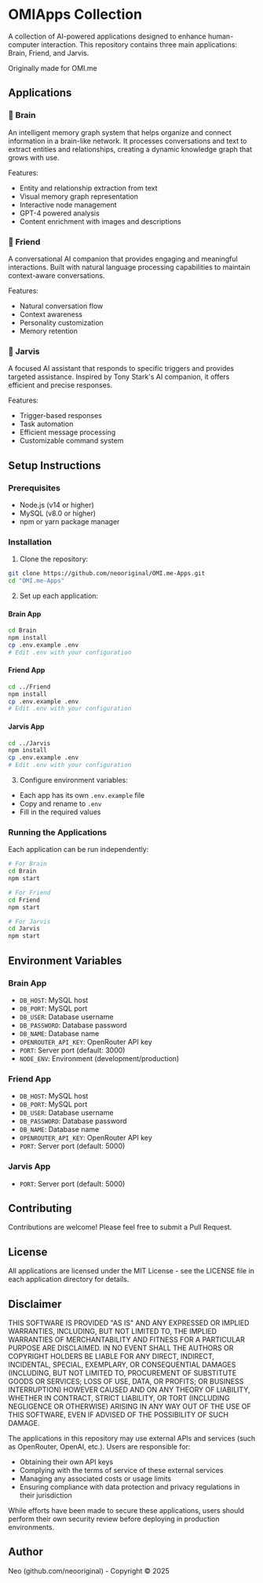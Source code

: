 # OMIApps Collection

A collection of AI-powered applications designed to enhance human-computer interaction. This repository contains three main applications: Brain, Friend, and Jarvis.

Originally made for OMI.me

## Applications

### 🧠 Brain
An intelligent memory graph system that helps organize and connect information in a brain-like network. It processes conversations and text to extract entities and relationships, creating a dynamic knowledge graph that grows with use.

Features:
- Entity and relationship extraction from text
- Visual memory graph representation
- Interactive node management
- GPT-4 powered analysis
- Content enrichment with images and descriptions

### 👥 Friend
A conversational AI companion that provides engaging and meaningful interactions. Built with natural language processing capabilities to maintain context-aware conversations.

Features:
- Natural conversation flow
- Context awareness
- Personality customization
- Memory retention

### 🎯 Jarvis
A focused AI assistant that responds to specific triggers and provides targeted assistance. Inspired by Tony Stark's AI companion, it offers efficient and precise responses.

Features:
- Trigger-based responses
- Task automation
- Efficient message processing
- Customizable command system

## Setup Instructions

### Prerequisites
- Node.js (v14 or higher)
- MySQL (v8.0 or higher)
- npm or yarn package manager

### Installation

1. Clone the repository:
```bash
git clone https://github.com/neooriginal/OMI.me-Apps.git
cd "OMI.me-Apps"
```

2. Set up each application:

#### Brain App
```bash
cd Brain
npm install
cp .env.example .env
# Edit .env with your configuration
```

#### Friend App
```bash
cd ../Friend
npm install
cp .env.example .env
# Edit .env with your configuration
```

#### Jarvis App
```bash
cd ../Jarvis
npm install
cp .env.example .env
# Edit .env with your configuration
```

3. Configure environment variables:
- Each app has its own `.env.example` file
- Copy and rename to `.env`
- Fill in the required values

### Running the Applications

Each application can be run independently:

```bash
# For Brain
cd Brain
npm start

# For Friend
cd Friend
npm start

# For Jarvis
cd Jarvis
npm start
```

## Environment Variables

### Brain App
- `DB_HOST`: MySQL host
- `DB_PORT`: MySQL port
- `DB_USER`: Database username
- `DB_PASSWORD`: Database password
- `DB_NAME`: Database name
- `OPENROUTER_API_KEY`: OpenRouter API key
- `PORT`: Server port (default: 3000)
- `NODE_ENV`: Environment (development/production)

### Friend App
- `DB_HOST`: MySQL host
- `DB_PORT`: MySQL port
- `DB_USER`: Database username
- `DB_PASSWORD`: Database password
- `DB_NAME`: Database name
- `OPENROUTER_API_KEY`: OpenRouter API key
- `PORT`: Server port (default: 5000)

### Jarvis App
- `PORT`: Server port (default: 5000)

## Contributing

Contributions are welcome! Please feel free to submit a Pull Request.

## License

All applications are licensed under the MIT License - see the LICENSE file in each application directory for details.

## Disclaimer

THIS SOFTWARE IS PROVIDED "AS IS" AND ANY EXPRESSED OR IMPLIED WARRANTIES, INCLUDING, BUT NOT LIMITED TO, THE IMPLIED WARRANTIES OF MERCHANTABILITY AND FITNESS FOR A PARTICULAR PURPOSE ARE DISCLAIMED. IN NO EVENT SHALL THE AUTHORS OR COPYRIGHT HOLDERS BE LIABLE FOR ANY DIRECT, INDIRECT, INCIDENTAL, SPECIAL, EXEMPLARY, OR CONSEQUENTIAL DAMAGES (INCLUDING, BUT NOT LIMITED TO, PROCUREMENT OF SUBSTITUTE GOODS OR SERVICES; LOSS OF USE, DATA, OR PROFITS; OR BUSINESS INTERRUPTION) HOWEVER CAUSED AND ON ANY THEORY OF LIABILITY, WHETHER IN CONTRACT, STRICT LIABILITY, OR TORT (INCLUDING NEGLIGENCE OR OTHERWISE) ARISING IN ANY WAY OUT OF THE USE OF THIS SOFTWARE, EVEN IF ADVISED OF THE POSSIBILITY OF SUCH DAMAGE.

The applications in this repository may use external APIs and services (such as OpenRouter, OpenAI, etc.). Users are responsible for:
- Obtaining their own API keys
- Complying with the terms of service of these external services
- Managing any associated costs or usage limits
- Ensuring compliance with data protection and privacy regulations in their jurisdiction

While efforts have been made to secure these applications, users should perform their own security review before deploying in production environments.

## Author

Neo (github.com/neooriginal) - Copyright © 2025
